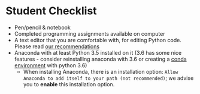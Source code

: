 # Student Checklist
- Pen/pencil & notebook
- Completed programming assignments available on computer
- A text editor that you are comfortable with, for editing Python code. Please read [our recommendations](https://github.com/LLCogWorks2017/CogWorks_2017_Info/blob/master/TextEditorsRecs.md)
 - Anaconda with at least Python 3.5 installed on it (3.6 has some nice features - consider reinstalling anaconda with 3.6 or creating a [conda environment](https://conda.io/docs/using/envs.html) with python 3.6)
     - When installing Anaconda, there is an installation option: `Allow Anaconda to add itself to your path (not recommended)`; we advise you to **enable** this installation option.
